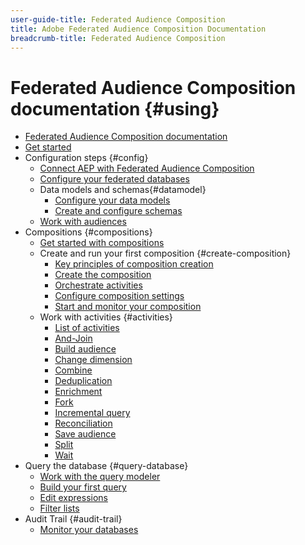 ```yaml
---
user-guide-title: Federated Audience Composition 
title: Adobe Federated Audience Composition Documentation
breadcrumb-title: Federated Audience Composition
---
```


# Federated Audience Composition documentation {#using}

+ [Federated Audience Composition documentation](home.md)
+ [Get started](chapter1/newfile.md)
+ Configuration steps {#config}
    + [Connect AEP with Federated Audience Composition](connections/destinations.md)
    + [Configure your federated databases](connections/federated-db.md)
    + Data models and schemas{#datamodel}
        + [Configure your data models](data-management/gs-models.md)
        + [Create and configure schemas](customer/schemas.md)
    + [Work with audiences](customer/audiences.md)
+ Compositions {#compositions}
    + [Get started with compositions](compositions/gs-compositions.md)
    + Create and run your first composition {#create-composition}
        + [Key principles of composition creation](compositions/gs-composition-creation.md)
        + [Create the composition](compositions/create-composition.md)
        + [Orchestrate activities](compositions/orchestrate-activities.md)
        + [Configure composition settings](compositions/composition-settings.md)
        + [Start and monitor your composition](compositions/start-monitor-composition.md)
    + Work with activities {#activities}
        + [List of activities](compositions/activities/about-activities.md)
        + [And-Join](compositions/activities/and-join.md)
        + [Build audience](compositions/activities/build-audience.md)
        + [Change dimension](compositions/activities/change-dimension.md)
        + [Combine](compositions/activities/combine.md)
        + [Deduplication](compositions/activities/deduplication.md)
        + [Enrichment](compositions/activities/enrichment.md)
        + [Fork](compositions/activities/fork.md)
        + [Incremental query](compositions/activities/incremental-query.md)
        + [Reconciliation](compositions/activities/reconciliation.md)
        + [Save audience](compositions/activities/save-audience.md)
        + [Split](compositions/activities/split.md)
        + [Wait](compositions/activities/wait.md)
+ Query the database {#query-database}
    + [Work with the query modeler](query/query-modeler-overview.md)
    + [Build your first query](query/build-query.md)
    + [Edit expressions](query/expression-editor.md)
    + [Filter lists](query/filter.md)
+ Audit Trail {#audit-trail}
    + [Monitor your databases](admin/audit-trail.md)